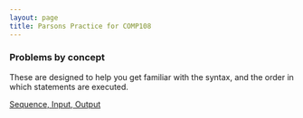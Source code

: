 ```yaml
---
layout: page
title: Parsons Practice for COMP108
---
```

### Problems by concept
These are designed to help you get familiar with the syntax, and the order in which statements are executed. 

[Sequence, Input, Output](./parsons/sequence.html)
